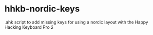 # hhkb-nordic-keys
.ahk script to add missing keys for using a nordic layout with the Happy Hacking Keyboard Pro 2
